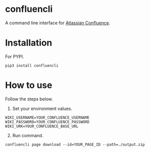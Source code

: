 # confluencli
A command line interface for [Atlassian Confluence](https://www.atlassian.com/software/confluence).

# Installation
For PYPI.
```
pip3 install confluencli
```

# How to use
Follow the steps below.
1. Set your environment values.
```
WIKI_USERNAME=YOUR_CONFLUENCE_USERNAME
WIKI_PASSWORD=YOUR_CONFLUENCE_PASSWORD
WIKI_URK=YOUR_CONFLUENCE_BASE_URL
```
2. Run command.
```
confluencli page download --id=YOUR_PAGE_ID --path=./output.zip
```

